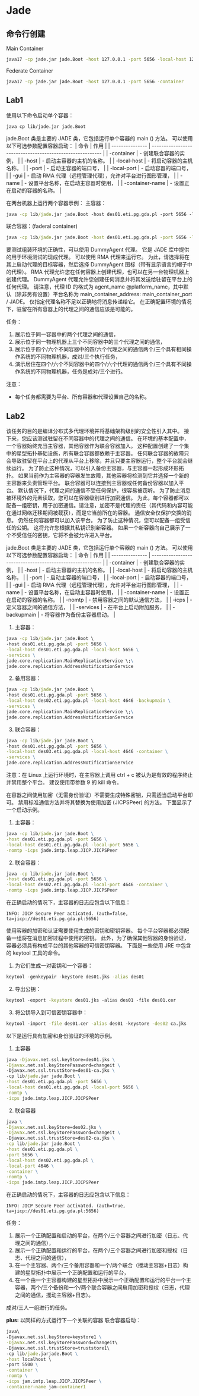# Jade

## 命令行创建
Main Container
```cmd
java17 -cp jade.jar jade.Boot -host 127.0.0.1 -port 5656 -local-host 127.0.0.1 -local-port 5656 -gui
```

Federate Container
```cmd
java17 -cp jade.jar jade.Boot -host 127.0.0.1 -port 5656 -container
```

## Lab1
使用以下命令启动单个容器：
```
java ­cp lib/jade.jar jade.Boot
```

jade.Boot 类是主要的 JADE 类，它包括运行单个容器的 main () 方法。 可以使用以下可选参数配置容器启动：
| 命令            | 作用                                                      |
| --------------- | --------------------------------------------------------- |
| -container      | - 创建联合容器的实例，                                    |
| -host           | - 启动主容器的主机的名称。                                |
| -local-host     | - 将启动容器的主机名称，                                  |
| -port           | - 启动主容器的端口号，                                    |
| -local-port     | - 启动容器的端口号，                                      |
| -gui            | - 启动 RMA 代理（远程管理代理），允许对平台进行图形管理， |
| -name           | - 设置平台名称，在启动主容器时使用，                      |
| -container-name | - 设置正在启动的容器的名称。                              |

在两台机器上运行两个容器示例：
主容器：
```cmd
java -cp lib/jade.jar jade.Boot -­host des01.eti.pg.gda.pl -­port 5656 -­local-­host des01.eti.pg.gda.pl ­-local-­port 5656
```
联合容器：(faderal container)
```cmd
java -cp lib/jade.jar jade.Boot -host des01.eti.pg.gda.pl -port 5656 -local-host des02.eti.pg.gda.pl -local-port 4646 -continer
```
要测试组装环境的正确性，可以使用 DummyAgent 代理。 它是 JADE 库中提供的用于环境测试的现成代理。 可以使用 RMA 代理来运行它。 为此，请选择将在其上启动代理的目标容器，然后选择 DummyAgent 图标（带有显示语言的帽子中的代理）。  RMA 代理允许您在任何容器上创建代理，也可以在另一台物理机器上创建代理。
DummyAgent 代理允许您创建任何消息并将其发送给驻留在平台上的任何代理。 请注意，代理 ID 的格式为 agent_name @platform_name，其中默认（除非另有设置）平台名称为 main_container_address: main_container_port / JADE。 仅指定代理名称不足以正确地将消息传递给它。 在正确配置环境的情况下，驻留在所有容器上的代理之间的通信应该是可能的。

任务： 
1. 展示位于同一容器中的两个代理之间的通信， 
2. 展示位于同一物理机器上三个不同容器中的三个代理之间的通信， 
3. 展示位于四个/六个不同容器中的四/六个代理之间的通信两个/三个具有相同操作系统的不同物理机器，成对/三个执行任务，
4. 演示居住在四个/六个不同容器中的四个/六个代理的通信两个/三个具有不同操作系统的不同物理机器，任务是成对/三个进行。
   
注意： 
* 每个任务都需要为平台、所有容器和代理设置自己的名称。

## Lab2
该任务的目的是编译分布式多代理环境并将基础架构级别的安全性引入其中。 接下来，您应该测试驻留在不同容器中的代理之间的通信。
在环境的基本配置中，一个容器始终充当主容器，其他容器作为联合容器加入。 这种配置创建了一个集中的星型拓扑基础设施，所有联合容器都依赖于主容器。 任何联合容器的故障只会导致驻留在平台上的代理从平台上移除，并且只要主容器运行，整个平台就会继续运行。 为了防止这种情况，可以引入备份主容器，与主容器一起形成环形拓扑。 如果当前作为主容器的容器发生故障，其他容器将检测到它并选择一个新的主容器来负责管理平台。 联合容器可以连接到主容器或任何备份容器以加入平台。
默认情况下，代理之间的通信不受任何保护，很容易被窃听。 为了防止消息被环境外的元素读取，您可以在容器级别进行加密通信。 为此，每个容器都可以配备一组密钥，用于加密通信。请注意，加密不是代理的责任（其代码和内容可能在通过网络迁移期间被截获），而是它当前所在的容器。
通信安全仅保护交换的消息。 仍然任何容器都可以加入该平台。 为了防止这种情况，您可以配备一组受信任的公钥。 这将允许您根据其私钥识别新容器。 如果一个新容器向自己展示了一个不受信任的密钥，它将不会被允许进入平台。

jade.Boot 类是主要的 JADE 类，它包括运行单个容器的 main () 方法。 可以使用以下可选参数配置容器启动：
| 命令            | 作用                                                      |
| --------------- | --------------------------------------------------------- |
| -container      | - 创建联合容器的实例，                                    |
| -host           | - 启动主容器的主机的名称。                                |
| -local-host     | - 将启动容器的主机名称，                                  |
| -port           | - 启动主容器的端口号，                                    |
| -local-port     | - 启动容器的端口号，                                      |
| -gui            | - 启动 RMA 代理（远程管理代理），允许对平台进行图形管理， |
| -name           | - 设置平台名称，在启动主容器时使用，                      |
| -container-name | - 设置正在启动的容器的名称。                              |
| -nomtp          | - 禁用容器之间的默认通信方法，                            |
| -icps           | - 定义容器之间的通信方法，                                |
| -services       | - 在平台上启动附加服务，                                  |
| -backupmain     | - 将容器作为备份主容器启动。                              |

1. 主容器：
```cmd
java -cp lib/jade.jar jade.Boot \ 
-host des01.eti.pg.gda.pl -port 5656 \
-local-host des01.eti.pg.gda.pl -local-host 5656 \
-services \
jade.core.replication.MainReplicationService \;\
jade.core.replication.AddressNotificationService
```

2. 备用容器：
```cmd
java -cp lib/jade.jar jade.Boot \ 
-host des01.eti.pg.gda.pl -port 5656 \
-local-host des02.eti.pg.gda.pl -local-host 4646 -backupmain \
-services \
jade.core.replication.MainReplicationService \;\
jade.core.replication.AddressNotificationService
```

3. 联合容器：
```cmd
java -cp lib/jade.jar jade.Boot \ 
-host des01.eti.pg.gda.pl -port 5656 \
-local-host des03.eti.pg.gda.pl -local-host 4646 -container \
-services \
jade.core.replication.AddressNotificationService
```

注意：在 Linux 上运行环境时，在主容器上调用 ctrl + c 被认为是有效的程序终止并禁用整个平台。 建议使用带参数 9 的 kill 命令。

在容器之间使用加密（无需身份验证）不需要生成特殊密钥，只需适当启动平台即可。 禁用标准通信方法并将其替换为使用加密 (JICPSPeer) 的方法。 下面显示了一个启动示例。

1. 主容器：
```cmd
java -cp lib/jade.jar jade.Boot \
-host des01.eti.pg.gda.pl -port 5656 \
-local-host des01.eti.pg.gda.pl -local-port 5656 \
-nomtp -icps jade.imtp.leap.JICP.JICPSPeer
```

2. 联合容器：
```cmd
java -cp lib/jade.jar jade.Boot \
-host des01.eti.pg.gda.pl -port 5656 \
-local-host des02.eti.pg.gda.pl -local-port 4646 -container \
-nomtp -icps jade.imtp.leap.JICP.JICPSPeer
```

在正确启动的情况下，主容器的日志应包含以下信息：
```
INFO: JICP Secure Peer acticated. (auth=false, ta=jicp://des01.eti.pg.gda.pl:5656)
```

使用容器的加密和认证需要使用生成的密钥和密钥容器。 每个平台容器都必须配备一组将在消息加密过程中使用的密钥。 此外，为了确保其他容器的身份验证，容器必须具有构成平台的其他容器的可信密钥容器。
下面是一些使用 JRE 中包含的 keytool 工具的命令。

1. 为它们生成一对密钥和一个容器： 
```cmd
keytool -­genkeypair -­keystore des01.jks ­-alias des01 
```

2. 导出公钥：
```cmd
keytool -­export ­-keystore des01.jks -­alias des01 -­file des01.cer
```

3. 将公钥导入到可信密钥容器中：
```cmd
keytool -­import -file des01.cer -alias des01 -­keystore -des02­ ca.jks
```

以下是运行具有加密和身份验证的环境的示例。
1. 主容器
```cmd
java -Djavax.net.ssl.keyStore=des01.jks \
-Djavax.net.ssl.keyStorePassword=changeit \
-­Djavax.net.ssl.trustStore=des01-­ca.jks \
-­cp lib/jade.jar jade.Boot \
-host des01.eti.pg.gda.pl -port 5656 \
-local-host des01.eti.pg.gda.pl -local-port 5656 \
-nomtp \
-icps jade.imtp.leap.JICP.JICPSPeer
```
2. 联合容器
```cmd
java \
-Djavax.net.ssl.keyStore=des02.jks \
-Djavax.net.ssl.keyStorePassword=changeit \
-­Djavax.net.ssl.trustStore=des02-­ca.jks \
-cp lib/jade.jar jade.Boot \
-host des01.eti.pg.gda.pl \
-port 5656 \
-local-host des02.eti.pg.gda.pl \
-local-port 4646 \
-container \
-nomtp \
-icps jade.imtp.leap.JICP.JICPSPeer
```

在正确启动的情况下，主容器的日志应包含以下信息：
```
INFO: JICP Secure Peer activated. (auth=true, ta=jicp://des01.eti.pg.gda.pl:5656)
```

任务： 
1. 展示一个正确配置和启动的平台，在两个/三个容器之间进行加密（日志、代理之间的通信）， 
2. 展示一个正确配置和运行的平台，在两个/三个容器之间进行加密和授权（日志、代理之间的通信）， 
3. 在一个主容器、两个/三个备用容器和一个/两个联合（搅动主容器+日志）构建的星型拓扑中展示一个正确配置和运行的平台， 
4. 在一个由一个主容器构建的星型拓扑中展示一个正确配置和运行的平台一个主容器，两个/三个备份和一个/两个联合容器之间启用加密和授权（日志，代理之间的通信，搅动主容器+日志）。

成对/三人一组进行的任务。

**plus:**
以同样的方式运行下一个关联的容器
联合容器启动：
```cmd
java\
-Djavax.net.ssl.keyStore=keystore1 \
-Djavax.net.ssl.keyStorePassword=changeit\
-Djavax.net.ssl.trustStore=truststore1\
-cp lib/jade.jarjade.Boot \
-host localhost \ 
-port 5500 \
-container \
-nomtp \
-icps jam.imtp.leap.JICP.JICPSPeer \
-container-name jam-container1 
```